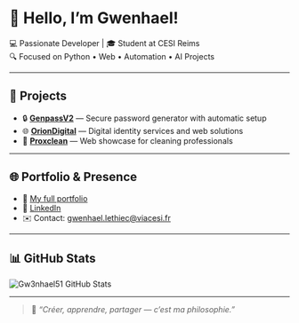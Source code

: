 # 👋 Hello, I’m Gwenhael!

💻 Passionate Developer | 🎓 Student at CESI Reims  
🔍 Focused on Python • Web • Automation • AI Projects

---

## 🚀 Projects

- 🔒 [**GenpassV2**](https://github.com/Gw3nhael51/GenpassV2) — Secure password generator with automatic setup
- 🌐 [**OrionDigital**](https://oriondigital.tech) — Digital identity services and web solutions
- 🧼 [**Proxclean**](https://proxclean.oriondigital.tech) — Web showcase for cleaning professionals

---

## 🌐 Portfolio & Presence

- 📎 [My full portfolio](https://myportfolio-by-swennsco.online)
- 💼 [LinkedIn](https://www.linkedin.com/in/gwenhael-le-thiec)
- ✉️ Contact: gwenhael.lethiec@viacesi.fr

---

## 📊 GitHub Stats

![Gw3nhael51 GitHub Stats](https://github-readme-stats.vercel.app/api?username=Gw3nhael51&show_icons=true&theme=tokyonight)

---

> 🧠 *“Créer, apprendre, partager — c’est ma philosophie.”*
